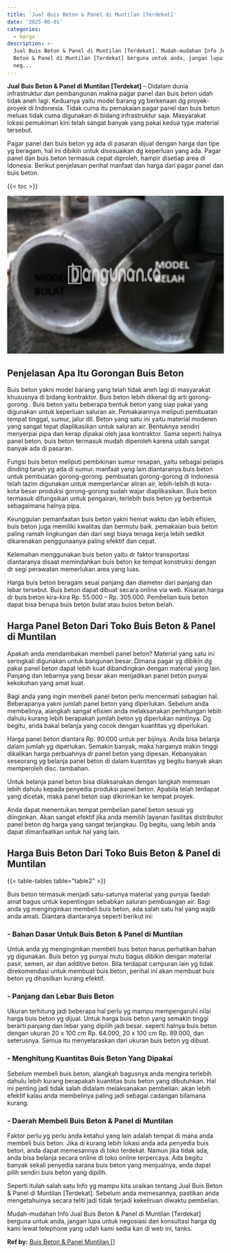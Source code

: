 ```yaml
---
title: 'Jual Buis Beton & Panel di Muntilan [Terdekat]'
date: '2025-06-01'
categories:
  - harga
description: >-
  Jual Buis Beton & Panel di Muntilan [Terdekat]. Mudah-mudahan Info Jual Buis
  Beton & Panel di Muntilan [Terdekat] berguna untuk anda, jangan lupa untuk
  neg...
---
```


**Jual Buis Beton & Panel di Muntilan \[Terdekat\]** – Didalam dunia infrastruktur dan pembangunan makna pagar panel dan buis beton udah tidak aneh lagi. Keduanya yaitu model barang yg berkenaan dg proyek-proyek di Indonesia. Tidak cuma itu pemakaian pagar panel dan buis beton meluas tidak cuma digunakan di bidang infrastruktur saja. Masyarakat lokasi pemukiman kini telah sangat banyak yang pakai kedua type material tersebut.

Pagar panel dan buis beton yg ada di pasaran dijual dengan harga dan tipe yg beragam, hal ini dibikin untuk disesuaikan dg keperluan yang ada. Pagar panel dan buis beton termasuk cepat diproleh, hampir disetiap area di Idonesia. Berikut penjelasan perihal manfaat dan harga dari pagar panel dan buis beton.

{{< toc >}}

![Jual Buis Beton & Panel di Muntilan [Terdekat]](/images/jual-panel-buis-beton-murah-08.png)

## Penjelasan Apa Itu Gorongan Buis Beton

Buis beton yakni model barang yang telah tidak aneh lagi di masyarakat khususnya di bidang kontraktor. Buis beton lebih dikenal dg arti gorong-gorong . Buis beton yaitu beberapa bentuk beton yang siap pakai yang digunakan untuk keperluan saluran air. Pemakaiannya meliputi pembuatan tempat tinggal, sumur, jalur dll. Beton yang satu ini yaitu material moderen yang sangat tepat diaplikasikan untuk saluran air. Bentuknya sendiri menyerpai pipa dan kerap dipakai oleh jasa kontraktor. Sama seperti halnya panel beton, buis beton termasuk mudah diperoleh karena udah sangat banyak ada di pasaran.

Fungsi buis beton meliputi pembikinan sumur resapan, yaitu sebagai pelapis dinding tanah yg ada di sumur. manfaat yang lain diantaranya buis beton untuk pembuatan gorong-gorong. pembuatan gorong-gorong di Indonesia telah lazim digunakan untuk memperlancar aliran air, lebih-lebih di kota-kota besar produksi gorong-gorong sudah wajar diaplikasikan. Buis beton termasuk difungsikan untuk pengairan, terlebih buis beton yg berbentuk sebagaimana halnya pipa.

Keunggulan pemanfaatan buis beton yakni hemat waktu dan lebih efisien, buis beton juga memiliki kwalitas dan bermutu baik. pemakaian buis beton paling ramah lingkungan dan dari segi biaya tenaga kerja lebih sedikit dikarenakan penggunaanya paling efektif dan cepat.

Kelemahan menggunakan buis beton yaitu dr faktor transportasi diantaranya disaat memindahkan buis beton ke tempat konstruksi dengan dr segi perawatan memerlukan area yang luas.

Harga buis beton beragam seuai panjang dan diameter dari panjang dan lebar tersebut. Buis beton dapat dibuat secara online via web. Kisaran harga dr buis beton kira-kira Rp. 55.000 – Rp. 305.000. Pembelian buis beton dapat bisa berupa buis beton bulat atau buios beton belah.

## Harga Panel Beton Dari Toko Buis Beton & Panel di Muntilan

Apakah anda mendambakan membeli panel beton? Material yang satu ini seringkali digunakan untuk bangunan besar. Dimana pagar yg dibikin dg pakai panel beton dapat lebih kuat dibandingkan dengan material yang lain. Panjang dan lebarnya yang besar akan menjadikan panel beton punyai kekokohan yang amat kuat.

Bagi anda yang ingin membeli panel beton perlu mencermati sebagian hal. Beberapanya yakni jumlah panel beton yang diperlukan. Sebelum anda membelinya, alangkah sangat efisien anda melaksanakan perhitungan lebih dahulu kurang lebih berapakah jumlah beton yg diperlukan nantinya. Dg begitu, anda bakal belanja yang cocok dengan kuantitas yg diperlukan.

Harga panel beton diantara Rp. 90.000 untuk per bijinya. Anda bisa belanja dalam jumlah yg diperlukan. Semakin banyak, maka harganya makin tinggi dikalikan harga perbuahnya dr panel beton yang dipesan. Kebanyakan seseorang yg belanja panel beton di dalam kuantitas yg begitu banyak akan memperoleh disc. tambahan.

Untuk belanja panel beton bisa dilaksanakan dengan langkah memesan lebih dahulu kepada penyedia produksi panel beton. Apabila telah terdapat yang dicetak, maka panel beton siap dikirimkan ke tempat proyek.

Anda dapat menentukan tempat pembelian panel beton sesuai yg diinginkan. Akan sangat efektif jika anda memilih layanan fasilitas distributor panel beton dg harga yang sangat terjangkau. Dg begitu, uang lebih anda dapat dimanfaatkan untuk hal yang lain.

## Harga Buis Beton Dari Toko Buis Beton & Panel di Muntilan

{{< table-tables table="table2" >}}

Buis beton termasuk menjadi satu-satunya material yang punyai faedah amat bagus untuk kepentingan sebabkan saluran pembuangan air. Bagi anda yg menginginkan membeli buis beton, ada salah satu hal yang wajib anda amati. Diantara diantaranya seperti berikut ini:

### \- Bahan Dasar Untuk Buis Beton & Panel di Muntilan

Untuk anda yg menginginkan membeli buis beton harus perhatikan bahan yg digunakan. Buis beton yg punyai mutu bagus dibikin dengan material pasir, semen, air dan additive beton. Bila terdapat campuran lain yg tidak direkomendasi untuk membuat buis beton, perihal ini akan membuat buis beton yg dihasilkan kurang efektif.

### \- Panjang dan Lebar Buis Beton

Ukuran terhitung jadi beberapa hal perlu yg mampu mempengaruhi nilai harga buis beton yg dijual. Untuk harga buis beton yang semakin tinggi berarti panjang dan lebar yang dipilih jadi besar. seperti halnya buis beton dengan ukuran 20 x 100 cm Rp. 64.000, 20 x 100 cm Rp. 89.000, dan seterusnya. Semua itu menyelaraskan dari ukuran buis beton yg dibuat.

### \- Menghitung Kuantitas Buis Beton Yang Dipakai

Sebelum membeli buis beton, alangkah bagusnya anda mengira terlebih dahulu lebih kurang berapakah kuantitas buis beton yang dibutuhkan. Hal ini penting jadi tidak salah didalam melaksanakan pembelian. akan lebih efektif kalau anda membelinya paling jadi sebagai cadangan bilamana kurang.

### \- Daerah Membeli Buis Beton & Panel di Muntilan

Faktor perlu yg perlu anda ketahui yang lain adalah tempat di mana anda membeli buis beton. Jika di kurang lebih lokasi anda ada penyedia buis beton, anda dapat memesannya di toko terdekat. Namun jika tidak ada, anda bisa belanja secara online di toko online terpercaya. Ada begitu banyak sekali penyedia sarana buis beton yang menjualnya, anda dapat pilih sendiri buis beton yang dipilih.

Seperti itulah salah satu Info yg mampu kita uraikan tentang Jual Buis Beton & Panel di Muntilan \[Terdekat\]. Sebelum anda memesannya, pastikan anda mengetahuinya secara teliti jadi tidak terjadi kekeliruan diwaktu pembelian.

Mudah-mudahan Info Jual Buis Beton & Panel di Muntilan \[Terdekat\] berguna untuk anda, jangan lupa untuk negosiasi dan konsultasi harga dg kami lewat telephone yang udah kami sedia kan di web ini, tanks.

**Ref by:** [Buis Beton & Panel Muntilan []](https://id.wikipedia.org/wiki/Buis)
